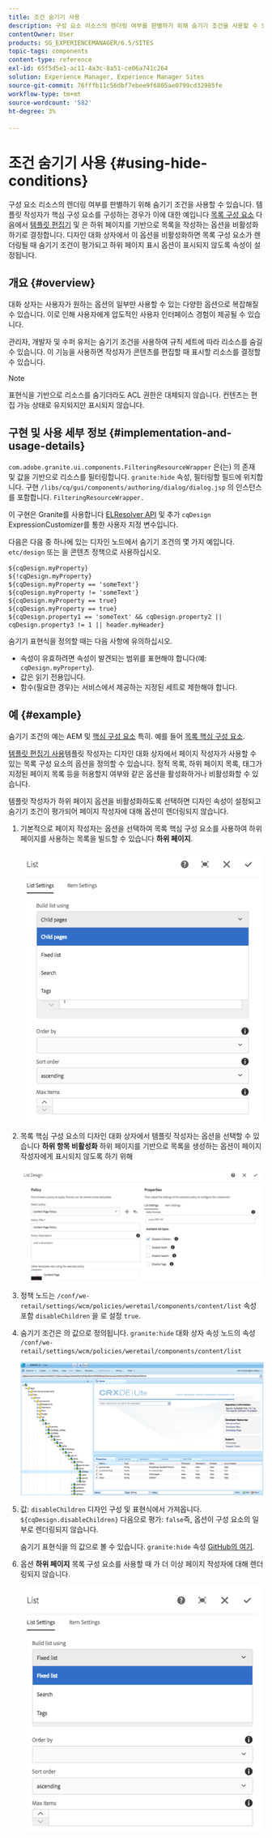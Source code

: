 ```yaml
---
title: 조건 숨기기 사용
description: 구성 요소 리소스의 렌더링 여부를 판별하기 위해 숨기기 조건을 사용할 수 있습니다.
contentOwner: User
products: SG_EXPERIENCEMANAGER/6.5/SITES
topic-tags: components
content-type: reference
exl-id: 65f5d5e1-ac11-4a3c-8a51-ce06a741c264
solution: Experience Manager, Experience Manager Sites
source-git-commit: 76fffb11c56dbf7ebee9f6805ae0799cd32985fe
workflow-type: tm+mt
source-wordcount: '582'
ht-degree: 3%

---
```


# 조건 숨기기 사용 {#using-hide-conditions}

구성 요소 리소스의 렌더링 여부를 판별하기 위해 숨기기 조건을 사용할 수 있습니다. 템플릿 작성자가 핵심 구성 요소를 구성하는 경우가 이에 대한 예입니다 [목록 구성 요소](https://experienceleague.adobe.com/docs/experience-manager-core-components/using/wcm-components/list.html) 다음에서 [템플릿 편집기](/help/sites-authoring/templates.md) 및 은 하위 페이지를 기반으로 목록을 작성하는 옵션을 비활성화하기로 결정합니다. 디자인 대화 상자에서 이 옵션을 비활성화하면 목록 구성 요소가 렌더링될 때 숨기기 조건이 평가되고 하위 페이지 표시 옵션이 표시되지 않도록 속성이 설정됩니다.

## 개요 {#overview}

대화 상자는 사용자가 원하는 옵션의 일부만 사용할 수 있는 다양한 옵션으로 복잡해질 수 있습니다. 이로 인해 사용자에게 압도적인 사용자 인터페이스 경험이 제공될 수 있습니다.

관리자, 개발자 및 수퍼 유저는 숨기기 조건을 사용하여 규칙 세트에 따라 리소스를 숨길 수 있습니다. 이 기능을 사용하면 작성자가 콘텐츠를 편집할 때 표시할 리소스를 결정할 수 있습니다.

>[!NOTE]
>
>표현식을 기반으로 리소스를 숨기더라도 ACL 권한은 대체되지 않습니다. 컨텐츠는 편집 가능 상태로 유지되지만 표시되지 않습니다.

## 구현 및 사용 세부 정보 {#implementation-and-usage-details}

`com.adobe.granite.ui.components.FilteringResourceWrapper` 은(는) 의 존재 및 값을 기반으로 리소스를 필터링합니다. `granite:hide` 속성, 필터링할 필드에 위치합니다. 구현 `/libs/cq/gui/components/authoring/dialog/dialog.jsp` 의 인스턴스를 포함합니다. `FilteringResourceWrapper.`

이 구현은 Granite를 사용합니다 [ELResolver API](https://developer.adobe.com/experience-manager/reference-materials/6-5/granite-ui/api/jcr_root/libs/granite/ui/docs/server/el.html) 및 추가 `cqDesign` ExpressionCustomizer를 통한 사용자 지정 변수입니다.

다음은 다음 중 하나에 있는 디자인 노드에서 숨기기 조건의 몇 가지 예입니다. `etc/design` 또는 을 콘텐츠 정책으로 사용하십시오.

```
${cqDesign.myProperty}
${!cqDesign.myProperty}
${cqDesign.myProperty == 'someText'}
${cqDesign.myProperty != 'someText'}
${cqDesign.myProperty == true}
${cqDesign.myProperty == true}
${cqDesign.property1 == 'someText' && cqDesign.property2 || cqDesign.property3 != 1 || header.myHeader}
```

숨기기 표현식을 정의할 때는 다음 사항에 유의하십시오.

* 속성이 유효하려면 속성이 발견되는 범위를 표현해야 합니다(예: `cqDesign.myProperty`).
* 값은 읽기 전용입니다.
* 함수(필요한 경우)는 서비스에서 제공하는 지정된 세트로 제한해야 합니다.

## 예 {#example}

숨기기 조건의 예는 AEM 및 [핵심 구성 요소](https://experienceleague.adobe.com/docs/experience-manager-core-components/using/introduction.html?lang=ko-KR) 특히. 예를 들어 [목록 핵심 구성 요소](https://experienceleague.adobe.com/docs/experience-manager-core-components/using/wcm-components/list.html).

[템플릿 편집기 사용](/help/sites-authoring/templates.md)템플릿 작성자는 디자인 대화 상자에서 페이지 작성자가 사용할 수 있는 목록 구성 요소의 옵션을 정의할 수 있습니다. 정적 목록, 하위 페이지 목록, 태그가 지정된 페이지 목록 등을 허용할지 여부와 같은 옵션을 활성화하거나 비활성화할 수 있습니다.

템플릿 작성자가 하위 페이지 옵션을 비활성화하도록 선택하면 디자인 속성이 설정되고 숨기기 조건이 평가되어 페이지 작성자에 대해 옵션이 렌더링되지 않습니다.

1. 기본적으로 페이지 작성자는 옵션을 선택하여 목록 핵심 구성 요소를 사용하여 하위 페이지를 사용하는 목록을 빌드할 수 있습니다 **하위 페이지**.

   ![chlimage_1-218](assets/chlimage_1-218.png)

1. 목록 핵심 구성 요소의 디자인 대화 상자에서 템플릿 작성자는 옵션을 선택할 수 있습니다 **하위 항목 비활성화** 하위 페이지를 기반으로 목록을 생성하는 옵션이 페이지 작성자에게 표시되지 않도록 하기 위해

   ![chlimage_1-219](assets/chlimage_1-219.png)

1. 정책 노드는 `/conf/we-retail/settings/wcm/policies/weretail/components/content/list` 속성 포함 `disableChildren` 을 로 설정 `true`.
1. 숨기기 조건은 의 값으로 정의됩니다. `granite:hide` 대화 상자 속성 노드의 속성 `/conf/we-retail/settings/wcm/policies/weretail/components/content/list`

   ![chlimage_1-220](assets/chlimage_1-220.png)

1. 값: `disableChildren` 디자인 구성 및 표현식에서 가져옵니다. `${cqDesign.disableChildren}` 다음으로 평가: `false`즉, 옵션이 구성 요소의 일부로 렌더링되지 않습니다.

   숨기기 표현식을 의 값으로 볼 수 있습니다. `granite:hide` 속성 [GitHub의 여기](https://github.com/adobe/aem-core-wcm-components/blob/main/content/src/content/jcr_root/apps/core/wcm/components/list/v1/list/_cq_dialog/.content.xml#L40).

1. 옵션 **하위 페이지** 목록 구성 요소를 사용할 때 가 더 이상 페이지 작성자에 대해 렌더링되지 않습니다.

   ![chlimage_1-221](assets/chlimage_1-221.png)
